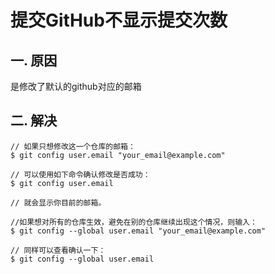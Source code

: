 # 提交GitHub不显示提交次数

## 一. 原因
是修改了默认的github对应的邮箱

## 二. 解决

```shell
// 如果只想修改这一个仓库的邮箱：  
$ git config user.email "your_email@example.com"  
  
// 可以使用如下命令确认修改是否成功：  
$ git config user.email  
  
// 就会显示你目前的邮箱。  
  
//如果想对所有的仓库生效，避免在别的仓库继续出现这个情况，则输入：  
$ git config --global user.email "your_email@example.com"  
  
// 同样可以查看确认一下：  
$ git config --global user.email  
```




<comment/>